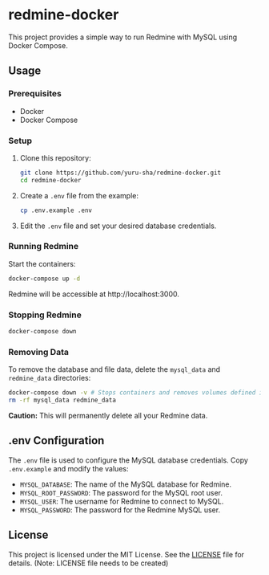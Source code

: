 # redmine-docker

This project provides a simple way to run Redmine with MySQL using Docker Compose.

## Usage

### Prerequisites

*   Docker
*   Docker Compose

### Setup

1.  Clone this repository:
    ```bash
    git clone https://github.com/yuru-sha/redmine-docker.git
    cd redmine-docker
    ```
2.  Create a `.env` file from the example:
    ```bash
    cp .env.example .env
    ```
3.  Edit the `.env` file and set your desired database credentials.

### Running Redmine

Start the containers:
```bash
docker-compose up -d
```

Redmine will be accessible at http://localhost:3000.

### Stopping Redmine

```bash
docker-compose down
```

### Removing Data

To remove the database and file data, delete the `mysql_data` and `redmine_data` directories:
```bash
docker-compose down -v # Stops containers and removes volumes defined in docker-compose.yml
rm -rf mysql_data redmine_data
```
**Caution:** This will permanently delete all your Redmine data.

## .env Configuration

The `.env` file is used to configure the MySQL database credentials. Copy `.env.example` and modify the values:

*   `MYSQL_DATABASE`: The name of the MySQL database for Redmine.
*   `MYSQL_ROOT_PASSWORD`: The password for the MySQL root user.
*   `MYSQL_USER`: The username for Redmine to connect to MySQL.
*   `MYSQL_PASSWORD`: The password for the Redmine MySQL user.

## License

This project is licensed under the MIT License. See the [LICENSE](LICENSE) file for details. (Note: LICENSE file needs to be created)
